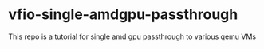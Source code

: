 # vfio-single-amdgpu-passthrough
This repo is a tutorial for single amd gpu passthrough to various qemu VMs
